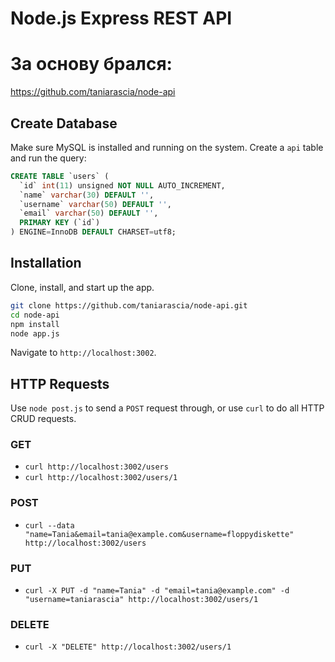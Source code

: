 # Node.js Express REST API

# За основу брался: 
https://github.com/taniarascia/node-api

## Create Database

Make sure MySQL is installed and running on the system. Create a `api` table and run the query:

```sql
CREATE TABLE `users` (
  `id` int(11) unsigned NOT NULL AUTO_INCREMENT,
  `name` varchar(30) DEFAULT '',
  `username` varchar(50) DEFAULT '',
  `email` varchar(50) DEFAULT '',
  PRIMARY KEY (`id`)
) ENGINE=InnoDB DEFAULT CHARSET=utf8;
```

## Installation

Clone, install, and start up the app.

```bash
git clone https://github.com/taniarascia/node-api.git
cd node-api
npm install
node app.js
```

Navigate to `http://localhost:3002`.

## HTTP Requests

Use `node post.js` to send a `POST` request through, or use `curl` to do all HTTP CRUD requests.

### GET

- `curl http://localhost:3002/users`
- `curl http://localhost:3002/users/1`

### POST 

- `curl --data "name=Tania&email=tania@example.com&username=floppydiskette" http://localhost:3002/users`

### PUT

- `curl -X PUT -d "name=Tania" -d "email=tania@example.com" -d "username=taniarascia" http://localhost:3002/users/1`

### DELETE

- `curl -X "DELETE" http://localhost:3002/users/1`
